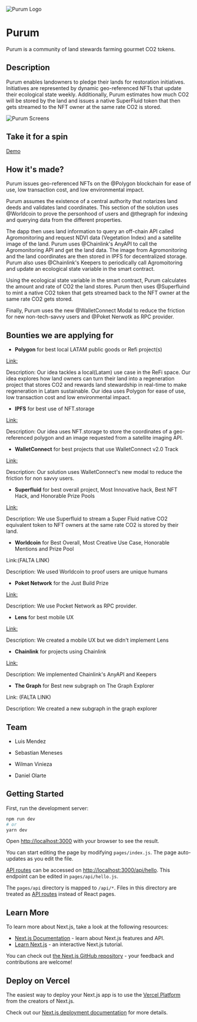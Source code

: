 ![Purum Logo](https://i.postimg.cc/NFRNMrWP/Purum-Logo.png)

# Purum 
Purum is a community of land stewards farming gourmet CO2 tokens. 

## Description 
Purum enables landowners to pledge their lands for restoration initiatives. Initiatives are represented by dynamic geo-referenced NFTs that update their ecological state weekly. Additionally, Purum estimates how much CO2 will be stored by the land and issues a native SuperFluid token that then gets streamed to the NFT owner at the same rate CO2 is stored.

![Purum Screens](https://i.postimg.cc/W305XkX6/Cover.png)

## Take it for a spin

[Demo](https://purum.vercel.app/)

## How it's made?
Purum issues geo-referenced NFTs on the @Polygon blockchain for ease of use, low transaction cost, and low environmental impact.

Purum assumes the existence of a central authority that notarizes land deeds and validates land coordinates. This section of the solution uses @Worldcoin to prove the personhood of users and @thegraph for indexing and querying data from the different properties.

The dapp then uses land information to query an off-chain API called Agromonitoring and request NDVI data (Vegetation Index) and a satellite image of the land. Purum uses @Chainlink's AnyAPI to call the Agromonitoring API and get the land data. The image from Agromonitoring and the land coordinates are then stored in IPFS for decentralized storage. Purum also uses @Chainlink's Keepers to periodically call Agromoitoring and update an ecological state variable in the smart contract.

Using the ecological state variable in the smart contract, Purum calculates the amount and rate of CO2 the land stores. Purum then uses @Superfluind to mint a native CO2 token that gets streamed back to the NFT owner at the same rate CO2 gets stored.

Finally, Purum uses the new @WalletConnect Modal to reduce the friction for new non-tech-savvy users and @Poket Nerwotk as RPC provider.

## Bounties we are applying for

- **Polygon** for best local LATAM public goods or Refi project(s) 

[Link:](https://github.com/Purum-ETHBogota/Purum/blob/main/hardhat-purum/contracts/PurumNFT.sol)

Description: Our idea tackles a local(Latam) use case in the ReFi space. Our idea explores how land owners can turn their land into a regeneration project that stores CO2 and rewards land stewardship in real-time to make regeneration in Latam sustainable. Our idea uses Polygon for ease of use, low transaction cost and low environmental impact. 

- **IPFS** for best use of NFT.storage

[Link:](https://github.com/Purum-ETHBogota/Purum/blob/main/hardhat-purum/contracts/PurumNFT.sol)

Description: Our idea uses NFT.storage to store the coordinates of a geo-referenced polygon and an image requested from a satellite imaging API.

- **WalletConnect** for best projects that use WalletConnect v2.0 Track

[Link:](https://github.com/Purum-ETHBogota/Purum/blob/main/components/ConnectWallet.js)

Description: Our solution uses WalletConnect's new modal to reduce the friction for non savvy users.

- **Superfluid** for best overall project, Most Innovative hack, Best NFT Hack, and Honorable Prize Pools

[Link:](https://github.com/Purum-ETHBogota/Purum/blob/main/hardhat-purum/contracts/PurumSuperToken.sol)

Description: We use Superfluid to stream a Super Fluid native CO2 equivalent token to NFT owners at the same rate CO2 is stored by their land. 

- **Worldcoin** for Best Overall, Most Creative Use Case, Honorable Mentions and Prize Pool

Link:(FALTA LINK)

Description: We used Worldcoin to proof users are unique humans

- **Poket Network** for the Just Build Prize

[Link:](https://github.com/Purum-ETHBogota/Purum/blob/main/hardhat-purum/hardhat.config.js)

Description: We use Pocket Network as RPC provider. 

- **Lens** for best mobile UX

[Link:](https://purum.vercel.app/)

Description: We created a mobile UX but we didn't implement Lens

- **Chainlink** for projects using Chainlink

[Link:](https://github.com/Purum-ETHBogota/Purum/blob/main/hardhat-purum/contracts/PurumNFT.sol)

Description: We implemented Chainlink's AnyAPI and Keepers

- **The Graph**  for Best new subgraph on The Graph Explorer

Link: (FALTA LINK)

Description: We created a new subgraph in the graph explorer


## Team
- Luis Mendez

- Sebastian Meneses 

- Wilman Vinieza

- Daniel Olarte



## Getting Started

First, run the development server:

```bash
npm run dev
# or
yarn dev
```

Open [http://localhost:3000](http://localhost:3000) with your browser to see the result.

You can start editing the page by modifying `pages/index.js`. The page auto-updates as you edit the file.

[API routes](https://nextjs.org/docs/api-routes/introduction) can be accessed on [http://localhost:3000/api/hello](http://localhost:3000/api/hello). This endpoint can be edited in `pages/api/hello.js`.

The `pages/api` directory is mapped to `/api/*`. Files in this directory are treated as [API routes](https://nextjs.org/docs/api-routes/introduction) instead of React pages.

## Learn More

To learn more about Next.js, take a look at the following resources:

- [Next.js Documentation](https://nextjs.org/docs) - learn about Next.js features and API.
- [Learn Next.js](https://nextjs.org/learn) - an interactive Next.js tutorial.

You can check out [the Next.js GitHub repository](https://github.com/vercel/next.js/) - your feedback and contributions are welcome!

## Deploy on Vercel

The easiest way to deploy your Next.js app is to use the [Vercel Platform](https://vercel.com/new?utm_medium=default-template&filter=next.js&utm_source=create-next-app&utm_campaign=create-next-app-readme) from the creators of Next.js.

Check out our [Next.js deployment documentation](https://nextjs.org/docs/deployment) for more details.
